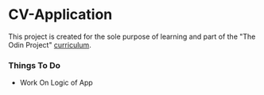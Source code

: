 # CV-Application

This project is created for the sole purpose of learning and part of the "The Odin Project" [curriculum](https://theodinproject.com/).

### Things To Do
- Work On Logic of App